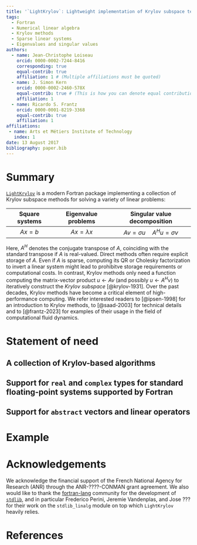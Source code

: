 ```yaml
---
title: '`LightKrylov`: Lightweight implementation of Krylov subspace techniques in modern Fortran'
tags:
  - Fortran
  - Numerical linear algebra
  - Krylov methods
  - Sparse linear systems
  - Eigenvalues and singular values
authors:
  - name: Jean-Christophe Loiseau
    orcid: 0000-0002-7244-8416
    corresponding: true
    equal-contrib: true
    affiliation: 1 # (Multiple affiliations must be quoted)
  - name: J. Simon Kern
    orcid: 0000-0002-2460-578X
    equal-contrib: true # (This is how you can denote equal contributions between multiple authors)
    affiliation: 1
  - name: Ricardo S. Frantz
    orcid: 0000-0001-8219-3368
    equal-contrib: true
    affiliation: 1
affiliations:
 - name: Arts et Métiers Institute of Technology
   index: 1
date: 13 August 2017
bibliography: paper.bib
---
```


# Summary

[`LightKrylov`](https://github.com/nekStab/LightKrylov) is a modern Fortran package implementing a collection of Krylov subspace methods for solving a variety of linear problems:

| Square systems   | Eigenvalue problems | Singular value decomposition           |
| :--------------: | :-----------------: | :------------------------------------: |
| $Ax = b$         | $Ax = \lambda x$    | $Av = \sigma u \quad A^H u = \sigma v$ |

Here, $A^H$ denotes the conjugate transpose of $A$, coinciding with the standard transpose if $A$ is real-valued.
Direct methods often require explicit storage of $A$.
Even if $A$ is sparse, computing its QR or Cholesky factorization to invert a linear system might lead to prohibitve storage requirements or computational costs.
In contrast, Krylov methods only need a function computing the matrix-vector product $u \leftarrow Av$ (and possibly $u \leftarrow A^H v$) to iteratively construct the *Krylov subspace* [@krylov-1931].
Over the past decades, Krylov methods have become a critical element of high-performance computing.
We refer interested readers to [@ipsen-1998] for an introduction to Krylov methods, to [@saad-2003] for technical details and to [@frantz-2023] for examples of their usage in the field of computational fluid dynamics.

# Statement of need

## A collection of Krylov-based algorithms

## Support for `real` and `complex` types for standard floating-point systems supported by Fortran

## Support for `abstract` vectors and linear operators

# Example

<!-- # Citations -->
<!---->
<!-- Citations to entries in paper.bib should be in -->
<!-- [rMarkdown](http://rmarkdown.rstudio.com/authoring_bibliographies_and_citations.html) -->
<!-- format. -->
<!---->
<!-- If you want to cite a software repository URL (e.g. something on GitHub without a preferred -->
<!-- citation) then you can do it with the example BibTeX entry below for @fidgit. -->
<!---->
<!-- For a quick reference, the following citation commands can be used: -->
<!-- - `@author:2001`  ->  "Author et al. (2001)" -->
<!-- - `[@author:2001]` -> "(Author et al., 2001)" -->
<!-- - `[@author1:2001; @author2:2001]` -> "(Author1 et al., 2001; Author2 et al., 2002)" -->
<!---->
<!-- # Figures -->
<!---->
<!-- Figures can be included like this: -->
<!-- ![Caption for example figure.\label{fig:example}](figure.png) -->
<!-- and referenced from text using \autoref{fig:example}. -->
<!---->
<!-- Figure sizes can be customized by adding an optional second parameter: -->
<!-- ![Caption for example figure.](figure.png){ width=20% } -->

# Acknowledgements

We acknowledge the financial support of the French National Agency for Research (ANR) through the ANR-????-CONMAN grant agreement. We also would like to thank the [fortran-lang](https://fortran-lang.org/) community for the development of [`stdlib`](https://stdlib.fortran-lang.org/), and in particular Frederico Perini, Jeremie Vandenplas, and Jose ??? for their work on the `stdlib_linalg` module on top which `LightKrylov` heavily relies.

# References
